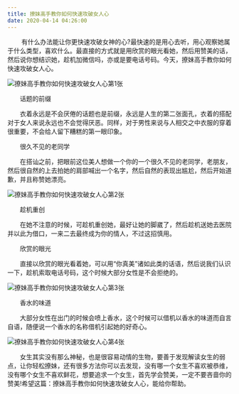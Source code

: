 ```yaml
---
title: 撩妹高手教你如何快速攻破女人心
date: 2020-04-14 04:26:00
---
```




        有什么办法能让你更快速攻破女神的心?最快速的是用心去听，用心观察她属于什么类型，喜欢什么。最直接的方式就是用欣赏的眼光看她，然后用赞美的话，然后说你想结识她，趁机加微信吗，亦或是要电话号码。今天，撩妹高手教你如何快速攻破女人心。

![撩妹高手教你如何快速攻破女人心第1张](/img/2ce8924be1351b7ce3ae7802c6f3d36b.jpg)

　　话题的前缀

　　衣着永远是不会厌倦的话题也是前缀，永远是人生的第二张面孔，衣着的搭配对于女人来说永远也不会觉得厌恶。同样，对于男性来说与人相交之中衣服的穿着很重要，不会给人留下糟糕的第一眼印象。

　　很久不见的老同学

　　在搭讪之前，把眼前这位美人想做一个你的一个很久不见的老同学，老朋友，然后很自然的上去拍她的肩部喊出一个名字，然后自然的表现出尴尬，然后开始道歉，并且称赞她漂亮。

![撩妹高手教你如何快速攻破女人心第2张](/img/9ecbb2485213ea2f56f14bed451487ec.jpg)

　　趁机重创

　　在她不注意的时候，可趁机重创她，最好让她的脚崴了，然后趁机送她去医院并以此为借口，一来二去最终成为你的情人，不过这招慎用。

　　欣赏的眼光

　　直接以欣赏的眼光看着她，可以用“你真美”诸如此类的话语，然后说我们认识一下，趁机索取电话号码，这个时候大部分女性是不会拒绝的。

![撩妹高手教你如何快速攻破女人心第3张](/img/81e43f56ee66c229e54ac27207d5a839.jpg)

　　香水的味道

　　大部分女性在出门的时候会喷上香水，这个时候可以借机以香水的味道而自言自语，随便说一个香水的名称借机引起她的好奇心。

![撩妹高手教你如何快速攻破女人心第4张](/img/b7e22319a7aa25c0affd60ad05ebfd6c.jpg)

　　女生其实没有那么神秘，也是很容易动情的生物，要善于发现解读女生的弱点，让你轻松撩妹，还有很多方法你可以去发现，没有哪一个女生不喜欢被恭维，没有哪个女生不喜欢鲜花，想要追求一个女生，首先学会赞美，一定不要吝啬你的赞美!希望这篇：撩妹高手教你如何快速攻破女人心，能给你帮助。